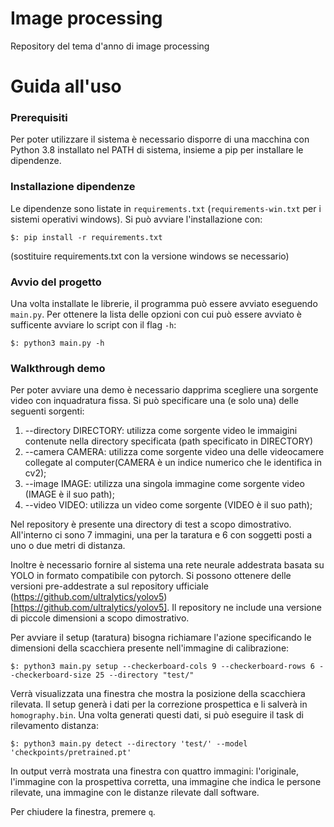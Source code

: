 # Image processing
Repository del tema d'anno di image processing

# Guida all'uso

### Prerequisiti

Per poter utilizzare il sistema è necessario disporre di una macchina con Python
3.8 installato nel PATH di sistema, insieme a pip per installare le dipendenze.

### Installazione dipendenze
Le dipendenze sono listate in `requirements.txt` (`requirements-win.txt` per i
sistemi operativi windows).
Si può avviare l'installazione con:

```
$: pip install -r requirements.txt
```
(sostituire requirements.txt con la versione windows se necessario)

### Avvio del progetto
Una volta installate le librerie, il programma può essere avviato eseguendo
`main.py`. Per ottenere la lista delle opzioni con cui può essere avviato è
sufficente avviare lo script con il flag `-h`:

```
$: python3 main.py -h
```

### Walkthrough demo
Per poter avviare una demo è necessario dapprima scegliere una sorgente video
con inquadratura fissa. Si può specificare una (e solo una) delle seguenti sorgenti:

1. --directory DIRECTORY: utilizza come sorgente video le immaigini contenute nella directory specificata (path specificato in DIRECTORY)
2. --camera CAMERA: utilizza come sorgente video una delle videocamere collegate al computer(CAMERA è un indice numerico che le identifica in cv2);
3. --image IMAGE: utilizza una singola immagine come sorgente video (IMAGE è il suo path);
4. --video VIDEO: utilizza un video come sorgente (VIDEO è il suo path);

Nel repository è presente una directory di test a scopo dimostrativo. All'interno
ci sono 7 immagini, una per la taratura e 6 con soggetti posti a uno o due metri di distanza.

Inoltre è necessario fornire al sistema una rete neurale addestrata basata su YOLO in
formato compatibile con pytorch. Si possono ottenere delle versioni pre-addestrate
a sul repository ufficiale (https://github.com/ultralytics/yolov5)[https://github.com/ultralytics/yolov5]. Il repository ne include una versione di piccole dimensioni a scopo dimostrativo.

Per avviare il setup (taratura) bisogna richiamare l'azione specificando le dimensioni
della scacchiera presente nell'immagine di calibrazione:

```
$: python3 main.py setup --checkerboard-cols 9 --checkerboard-rows 6 --checkerboard-size 25 --directory "test/"
```

Verrà visualizzata una finestra che mostra la posizione della scacchiera rilevata.
Il setup generà i dati per la correzione prospettica e li salverà in `homography.bin`.
Una volta generati questi dati, si può eseguire il task di rilevamento distanza:

```
$: python3 main.py detect --directory 'test/' --model 'checkpoints/pretrained.pt'
```

In output verrà mostrata una finestra con quattro immagini: l'originale, l'immagine
con la prospettiva corretta, una immagine che indica le persone rilevate, una immagine
con le distanze rilevate dall software.

Per chiudere la finestra, premere `q`.

